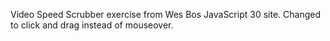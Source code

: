 Video Speed Scrubber exercise from Wes Bos JavaScript 30 site. Changed to click and drag instead of mouseover.